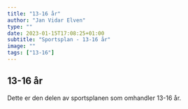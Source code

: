```yaml
---
title: "13-16 år"
author: "Jan Vidar Elven"
type: ""
date: 2023-01-15T17:08:25+01:00
subtitle: "Sportsplan - 13-16 år"
image: ""
tags: ["13-16"]
---
```

## 13-16 år

Dette er den delen av sportsplanen som omhandler 13-16 år.
